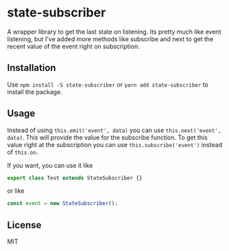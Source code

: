 # state-subscriber
A wrapper library to get the last state on listening. Its pretty much like event listening, but I've added more methods like subscribe and next to get the recent value of the event right on subscription.

## Installation
Use
`npm install -S state-subscriber`
or
`yarn add state-subscriber`
to install the package.

## Usage
Instead of using ```this.emit('event', data)``` you can use ```this.next('event', data)```. This will provide the value for the subscribe function.
To get this value right at the subscription you can use ```this.subscribe('event')``` instead of ```this.on```.

If you want, you can use it like
````typescript
export class Test extends StateSubscriber {}
````
or like
```typescript
const event = new StateSubscriber();
```

## License
MIT
